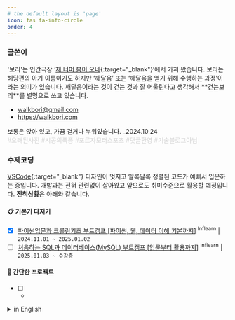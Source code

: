 ```yaml
---
# the default layout is 'page'
icon: fas fa-info-circle
order: 4
---
```


### 글쓴이

'<span class="txt_bg">보리</span>'는 인간극장 ‘[재 너머 봄이 오네](https://www.youtube.com/watch?v=IfozMV5gmco){:target="_blank"}’에서 가져 왔습니다. 보리는 해당편의 아기 이름이기도 하지만 ‘깨달음’ 또는 ‘깨달음을 얻기 위해 수행하는 과정’이라는 의미가 있습니다. 깨달음이라는 것이 걷는 것과 잘 어울린다고 생각해서 **<span class="txt_bg">걷는보리</span>**를 별명으로 쓰고 있습니다.  

- walkbori@gmail.com
- https://walkbori.com

보통은 앉아 있고, 가끔 걷거나 누워있습니다. _2024.10.24  
<span style="color: #d3d3d3;">#오래된사진 #시공의폭풍 #포르자모터스포츠 #댓글환영 #기술블로그아님</span>

### 수제코딩

[VSCode](https://code.visualstudio.com/){:target="_blank"} 디자인이 멋지고 알록달록 정렬된 코드가 예뻐서 입문하는 중입니다. 개발과는 전혀 관련없이 살아왔고 앞으로도 취미수준으로 활용할 예정입니다. <span class="txt_bg">**진척상황**</span>은 아래와 같습니다.

#### 📋 기본기 다지기

- [x] [파이썬입문과 크롤링기초 부트캠프 [파이썬, 웹, 데이터 이해 기본까지]](https://www.inflearn.com/course/python-crawling-basic) <sup>Inflearn</sup> \| `2024.11.01 ~ 2025.01.02`
- [ ] [처음하는 SQL과 데이터베이스(MySQL) 부트캠프 [입문부터 활용까지]](https://www.inflearn.com/course/sql-db-mysql-%ED%8C%8C%EC%9D%B4%EC%8D%AC-%EB%8D%B0%EC%9D%B4%ED%84%B0%EB%B6%84%EC%84%9D)  <sup>Inflearn</sup> \| `2025.01.03 ~ 수강중`

#### 🎡 간단한 프로젝트

- [ ] -

<details markdown="1">
<summary>in English</summary>

<!-- summary 아래 한칸 공백 두어야함 -->
### Author<sup> AI Translation</sup>  
'<span class="txt_bg">보리(bori)</span>' is a name taken from the show Human Theater in the episode '[Spring Beyond the Hill](https://www.youtube.com/watch?v=IfozMV5gmco){:target="_blank"}.' In this episode, '보리(bori)' is the name of a baby, but it also carries the meaning of 'enlightenment' or 'the process of seeking enlightenment.' I think enlightenment pairs well with walking, so I use **<span class="txt_bg">걷는보리</span>**(GeotneunBori) as a nickname(Geotneun means 'Walking').

- walkbori@gmail.com
- https://walkbori.com

Usually, I'm sitting, sometimes walking or lying down. _2024.10.24  
<span style="color: #d3d3d3;">#OldPhoto #HeroesOfTheStorm #ForzaMotorsport #CommentsWelcome #NotATechBlog</span>

### Handmade Coding<sup> AI Translation</sup>  

I’m getting into coding with VSCode because the design looks cool, and the colorful, neatly organized code is visually pleasing. I’ve had no prior connection to development, and I plan to keep it at a hobby level.

</details>

